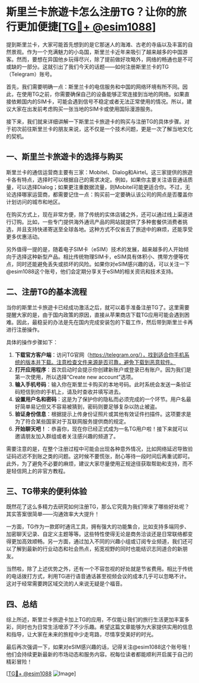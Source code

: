 # 斯里兰卡旅遊卡怎么注册TG？让你的旅行更加便捷[[TG💪+ @esim1088](https://t.me/s/esim1088)]

提到斯里兰卡，大家可能首先想到的是它那迷人的海滩、古老的寺庙以及丰富的自然景观。作为一个充满魅力的小岛国，斯里兰卡近年来吸引了越来越多的中国游客。然而，要想在异国他乡玩得尽兴，除了提前做好攻略外，网络的畅通也是不可或缺的一部分。这就引出了我们今天的话题——如何注册斯里兰卡的TG（Telegram）账号。

首先，我们需要明确一点：斯里兰卡的电信服务和中国的网络环境有所不同。因此，在使用TG之前，你需要确保自己的设备能够正常连接到当地的网络。如果直接依赖国内的SIM卡，可能会遇到信号不稳定或者无法正常使用的情况。所以，建议大家在出发前考虑购买一张当地的SIM卡或使用国际漫游服务。

接下来，我们就来详细讲解一下斯里兰卡旅遊卡的购买与注册TG的具体步骤。对于初次前往斯里兰卡的朋友来说，这不仅是一个技术问题，更是一次了解当地文化的契机。

## 一、斯里兰卡旅遊卡的选择与购买

斯里兰卡的通信运营商主要有三家：Mobitel、Dialog和Airtel。这三家提供的旅遊卡各有特点，选择时可以根据自己的需求决定。例如，如果你主要关注语音通话质量，可以选择Dialog；如果更注重数据流量，则Mobitel可能更适合你。不过，无论选择哪家运营商，都需要记住一点：购买前一定要确认该公司的网点是否覆盖你计划访问的城市和地区。

在购买方式上，现在非常方便，除了传统的实体店铺之外，还可以通过线上渠道进行订购。比如，一些专门提供海外通讯产品的网站就提供了多种套餐供消费者挑选，并且支持快递寄送至全球各地。这种方式不仅省去了旅途中的麻烦，还能享受更多优惠活动。

另外值得一提的是，随着电子SIM卡（eSIM）技术的发展，越来越多的人开始倾向于选择这种新型产品。相比传统物理SIM卡，eSIM具有体积小、携带方便等优点，同时还能避免丢失或损坏的风险。如果你对eSIM感兴趣的话，可以关注一下@esim1088这个账号，他们会定期分享关于eSIM的相关资讯和技术支持。

## 二、注册TG的基本流程

当你的斯里兰卡旅遊卡已经成功激活之后，就可以着手准备注册TG了。这里需要提醒大家的是，由于国内政策的原因，直接从苹果商店下载TG应用可能会遇到困难。因此，最稳妥的办法是先在国内完成安装包的下载工作，然后带到斯里兰卡再进行注册操作。

具体的操作步骤如下：

1. **下载官方客户端**：访问TG官网（https://telegram.org/），找到适合你手机系统的版本并下载。注意检查文件来源是否可靠，避免下载到恶意软件。
2. **打开应用程序**：首次启动时会提示你创建新账户或登录已有账户。因为我们是第一次使用，所以选择“Create new account”选项。
3. **输入手机号码**：输入你在斯里兰卡购买的本地号码。此时系统会发送一条验证码短信到你的手机上，请及时查收并填写进去。
4. **设置用户名和密码**：这是为了保护你的隐私而必须完成的一个环节。用户名最好简单易记但又不容易被猜到，密码则要足够复杂以防止被盗。
5. **验证身份信息**：根据提示上传身份证照片或其他有效证件扫描件。这项要求是为了符合某些国家对于互联网服务提供商的规定。
6. **开始聊天吧！**：恭喜你，现在你已经正式成为一名TG用户啦！接下来就可以邀请朋友加入群组或者关注感兴趣的频道了。

需要注意的是，在整个注册过程中可能会出现各种意外情况，比如网络延迟导致验证码迟迟不到账之类的问题。这时候不要慌张，耐心等待一段时间后再重试即可。此外，为了避免不必要的麻烦，建议大家尽量使用正规途径获取帮助和支持，而不是轻信网上的非官方教程。

## 三、TG带来的便利体验

既然花了这么多精力去研究如何注册TG，那么它究竟为我们带来了哪些好处呢？其实答案很简单——沟通效率大大提升！

一方面，TG作为一款即时通讯工具，拥有强大的功能集合，比如支持多端同步、加密聊天记录、自定义主题等等。这些特性使得无论是商务洽谈还是日常联络都变得更加高效顺畅。另一方面，通过加入不同的兴趣小组或订阅专业频道，我们还可以了解到最新的行业动态和社会热点，拓宽视野的同时也能结识志同道合的新朋友。

当然啦，除了上述优势之外，还有一个不容忽视的好处就是节省费用。相比于传统的电话拨打方式，利用TG进行语音通话甚至视频会议的成本几乎可以忽略不计。这对于经常需要跨区域交流的人来说无疑是个福音。

## 四、总结

综上所述，斯里兰卡旅遊卡加上TG的应用，不仅能让我们的旅行生活更加丰富多彩，同时也为日常生活增添了不少乐趣。希望这篇文章能够为大家提供实用的信息和指导，让大家在未来的旅程中少走弯路，尽情享受美好的时光。

最后再次强调一下，如果对eSIM感兴趣的话，记得关注@esim1088这个账号哦！他们会持续更新最新的市场动态和服务内容。祝每位读者都能顺利开启属于自己的精彩冒险！

[[TG💪+ @esim1088](https://t.me/s/esim1088) ![Image](https://i.postimg.cc/4NQfJmqS/Snipaste-2025-05-13-00-14-12.png)]